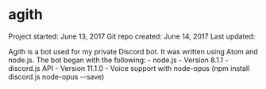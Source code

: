 # agith

Project started: June 13, 2017
Git repo created: June 14, 2017
Last updated: 

Agith is a bot used for my private Discord bot. It was written using Atom and node.js.
The bot began with the following:
	- node.js - Version 8.1.1
	- discord.js API - Version 11.1.0
	- Voice support with node-opus (npm install discord.js node-opus --save)